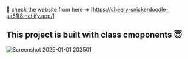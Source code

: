 🔗 check the website from here => [https://cheery-snickerdoodle-aa61f8.netlify.app/]
## This project is built with class cmoponents 😇
![Screenshot 2025-01-01 203501](https://github.com/user-attachments/assets/4004f685-cfe7-4171-941d-60f73070b6ba)
